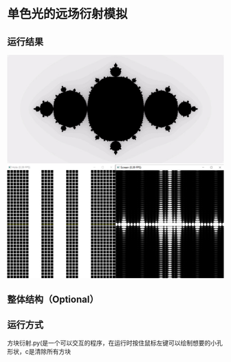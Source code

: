 # 单色光的远场衍射模拟

## 运行结果

![fractal demo](./data/fractal.jpg)
![demo](./pictures/相干.png)
## 整体结构（Optional）


## 运行方式
方块衍射.py(是一个可以交互的程序，在运行时按住鼠标左键可以绘制想要的小孔形状，c是清除所有方块

